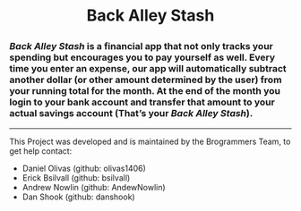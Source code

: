 #
<h1>
<p align="center">
Back Alley Stash
</p>
</h1>

### <i>Back Alley Stash</i> is a financial app that not only tracks your spending but encourages you to pay yourself as well.  Every time you enter an expense, our app will automatically subtract another dollar (or other amount determined by the user) from your running total for the month.  At the end of the month you login to your bank account and transfer that amount to your actual savings account (That’s your <i>Back Alley Stash</i>). 

---
This Project was developed and is maintained by the Brogrammers Team, to get help contact:<br>

- Daniel Olivas (github: olivas1406)
- Erick Bsilvall (github: bsilvall)
- Andrew Nowlin (github: AndewNowlin)
- Dan Shook (github: danshook)